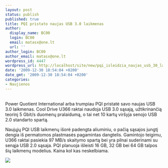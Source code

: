 ```yaml
---
layout: post
status: publish
published: true
title: PQI pristato naujas USB 3.0 laikmenas
author:
  display_name: BC00
  login: BC00
  email: matasx@one.lt
  url: ''
author_login: BC00
author_email: matasx@one.lt
wordpress_id: 4447
wordpress_url: http://localhost/site/new/pqi_isleidzia_naujas_usb_30_laikmenas/
date: '2009-12-30 18:54:04 +0200'
date_gmt: '2009-12-30 18:54:04 +0200'
categories:
- Naujienos
---
```

<p>
<br />Power Quotient International arba trumpiau PQI pristatė savo naujas USB 3.0 laikmenas. Cool Drive U366 raktai naudoja USB 3.0 sąsają, užtikrinančią teorinį 5 Gbit/s duomenų pralaidumą, o tai net 10 kartų viršyja senojo USB 2.0 standarto spartą.</p>
<p>Naujųjų PQI USB laikmenų išorė padengta aliuminiu, o pačią sąsajos jungtį dengia iš permatomos plastmasės pagamintas dangtelis. Gamintojo teigimu, U366 raktai pasiekia 97 MB/s skaitymo spartą bei yra pilnai suderinami su senąja USB 2.0 sąsaja. PQI planuoja išleisti 16 GB, 32 GB bei 64 GB talpos šių laikmenų modelius. Kaina kol kas neskelbiama.</p>
<p><img src="http://www.ipix.lt/images/46120612.jpg" /></p>
